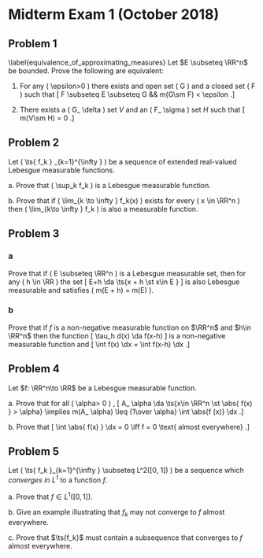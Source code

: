 # Midterm Exam 1 (October 2018)

## Problem 1
\label{equivalence_of_approximating_measures}
Let $E \subseteq \RR^n$ be bounded.
Prove the following are equivalent: 

1. For any \( \epsilon>0 \) there exists and open set \( G \) and a closed set \( F \) such that 
\[
F \subseteq E \subseteq G && m(G\sm F) < \epsilon
.\]

2. There exists a \( G_ \delta \) set $V$ and an \( F_ \sigma \) set $H$ such that 
\[
m(V\sm H) = 0
.\]

## Problem 2

Let \( \ts{ f_k } _{k=1}^{\infty } \) be a sequence of extended real-valued Lebesgue measurable functions.

a. Prove that \( \sup_k f_k \) is a Lebesgue measurable function.

b. Prove that if \( \lim_{k \to \infty } f_k(x) \) exists for every \( x \in \RR^n \) then \( \lim_{k\to \infty } f_k \) is also a measurable function.


## Problem 3

### a

Prove that if \( E \subseteq \RR^n \) is a Lebesgue measurable set, then for any \( h \in \RR \) the set
\[
E+h \da \ts{x + h \st x\in E }
\]
is also Lebesgue measurable and satisfies \( m(E + h) = m(E) \).

### b

Prove that if $f$ is a non-negative measurable function on $\RR^n$ and $h\in \RR^n$ then the function
\[
\tau_h d(x) \da f(x-h)
\]
is a non-negative measurable function and
\[
\int f(x) \dx = \int f(x-h) \dx
.\]


## Problem 4

Let $f: \RR^n\to \RR$ be a Lebesgue measurable function.

a. Prove that for all \( \alpha> 0 \) ,
\[
A_ \alpha  \da \ts{x\in \RR^n \st \abs{ f(x) } > \alpha} \implies m(A_ \alpha) \leq {1\over \alpha} \int \abs{f (x)} \dx
.\]

b. Prove that 
\[
\int \abs{ f(x) } \dx = 0 \iff f = 0 \text{ almost everywhere}
.\]


## Problem 5

Let \( \ts{ f_k }_{k=1}^{\infty } \subseteq L^2([0, 1]) \) be a sequence which *converges in $L^1$* to a function $f$.

a. Prove that $f\in L^1([0, 1])$.

b. Give an example illustrating that $f_k$ may not converge to $f$ almost everywhere.

c. Prove that $\ts{f_k}$ must contain a subsequence that converges to $f$ almost everywhere.
